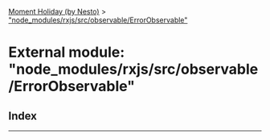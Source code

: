 [Moment Holiday (by Nesto)](../README.md) > ["node_modules/rxjs/src/observable/ErrorObservable"](../modules/_node_modules_rxjs_src_observable_errorobservable_.md)

# External module: "node_modules/rxjs/src/observable/ErrorObservable"

## Index

---

